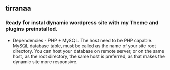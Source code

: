 ## tirranaa
### Ready for instal dynamic wordpress site with my Theme and plugins preinstalled.
- Dependencies - PHP + MySQL.
The host need to be PHP capable. 
MySQL database table, must be called as the name of your site root directory. 
You can host your database on remote server, or on the same host, as the root directory, the same host is preferred, as that makes the dynamic site more responsive.

